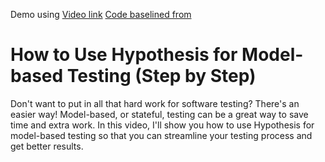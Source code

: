 Demo using [Video link](https://youtu.be/-S3BFkNn0rQ)
[Code baselined from ](https://github.com/ArjanCodes/2023-mbtesting)


# How to Use Hypothesis for Model-based Testing (Step by Step)

Don't want to put in all that hard work for software testing? There's an easier way! Model-based, or stateful, testing can be a great way to save time and extra work. In this video, I'll show you how to use Hypothesis for model-based testing so that you can streamline your testing process and get better results.



